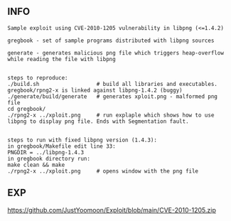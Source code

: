INFO
----

    Sample exploit using CVE-2010-1205 vulnerability in libpng (<=1.4.2)

    gregbook - set of sample programs distributed with libpng sources

    generate - generates malicious png file which triggers heap-overflow while reading the file with libpng


    steps to reproduce:
    ./build.sh                  # build all libraries and executables. gregbook/rpng2-x is linked against libpng-1.4.2 (buggy)
    ./generate/build/generate   # generates xploit.png - malformed png file
    cd gregbook/
    ./rpng2-x ../xploit.png     # run explaple which shows how to use libpng to display png file. Ends with Segmentation fault.


    steps to run with fixed libpng version (1.4.3):
    in gregbook/Makefile edit line 33:
    PNGDIR = ../libpng-1.4.3
    in gregbook directory run:
    make clean && make
    ./rpng2-x ../xploit.png     # opens window with the png file

EXP
---

<https://github.com/JustYoomoon/Exploit/blob/main/CVE-2010-1205.zip>